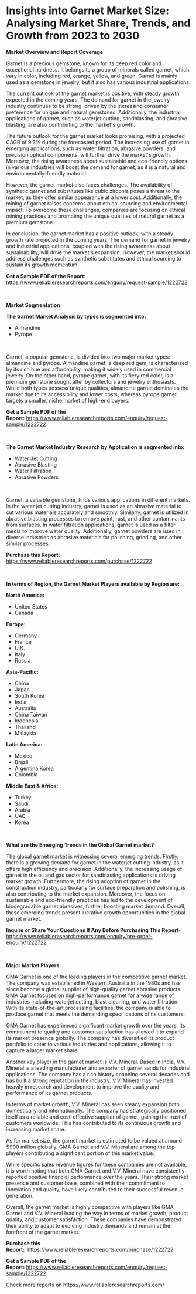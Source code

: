 <p><h1>Insights into Garnet Market Size: Analysing Market Share, Trends, and Growth from 2023 to 2030</h1></p><p><strong>Market Overview and Report Coverage</strong></p>
<p><p>Garnet is a precious gemstone, known for its deep red color and exceptional hardness. It belongs to a group of minerals called garnet, which vary in color, including red, orange, yellow, and green. Garnet is mainly used as a gemstone in jewelry, but it also has various industrial applications.</p><p>The current outlook of the garnet market is positive, with steady growth expected in the coming years. The demand for garnet in the jewelry industry continues to be strong, driven by the increasing consumer preference for unique and natural gemstones. Additionally, the industrial applications of garnet, such as waterjet cutting, sandblasting, and abrasive blasting, are also contributing to the market's growth.</p><p>The future outlook for the garnet market looks promising, with a projected CAGR of 9.3% during the forecasted period. The increasing use of garnet in emerging applications, such as water filtration, abrasive powders, and precision optical components, will further drive the market's growth. Moreover, the rising awareness about sustainable and eco-friendly options in various industries will boost the demand for garnet, as it is a natural and environmentally-friendly material.</p><p>However, the garnet market also faces challenges. The availability of synthetic garnet and substitutes like cubic zirconia poses a threat to the market, as they offer similar appearance at a lower cost. Additionally, the mining of garnet raises concerns about ethical sourcing and environmental impact. To overcome these challenges, companies are focusing on ethical mining practices and promoting the unique qualities of natural garnet as a premium gemstone.</p><p>In conclusion, the garnet market has a positive outlook, with a steady growth rate projected in the coming years. The demand for garnet in jewelry and industrial applications, coupled with the rising awareness about sustainability, will drive the market's expansion. However, the market should address challenges such as synthetic substitutes and ethical sourcing to sustain its growth momentum.</p></p>
<p><strong>Get a Sample PDF of the Report:</strong> <a href="https://www.reliableresearchreports.com/enquiry/request-sample/1222722">https://www.reliableresearchreports.com/enquiry/request-sample/1222722</a></p>
<p>&nbsp;</p>
<p><strong>Market Segmentation</strong></p>
<p><strong>The Garnet Market Analysis by types is segmented into:</strong></p>
<p><ul><li>Almandine</li><li>Pyrope</li></ul></p>
<p>&nbsp;</p>
<p><p>Garnet, a popular gemstone, is divided into two major market types: almandine and pyrope. Almandine garnet, a deep red gem, is characterized by its rich hue and affordability, making it widely used in commercial jewelry. On the other hand, pyrope garnet, with its fiery red color, is a premium gemstone sought after by collectors and jewelry enthusiasts. While both types possess unique qualities, almandine garnet dominates the market due to its accessibility and lower costs, whereas pyrope garnet targets a smaller, niche market of high-end buyers.</p></p>
<p><strong>Get a Sample PDF of the Report:</strong>&nbsp;<a href="https://www.reliableresearchreports.com/enquiry/request-sample/1222722">https://www.reliableresearchreports.com/enquiry/request-sample/1222722</a></p>
<p>&nbsp;</p>
<p><strong>The Garnet Market Industry Research by Application is segmented into:</strong></p>
<p><ul><li>Water Jet Cutting</li><li>Abrasive Blasting</li><li>Water Filtration</li><li>Abrasive Powders</li></ul></p>
<p>&nbsp;</p>
<p><p>Garnet, a valuable gemstone, finds various applications in different markets. In the water jet cutting industry, garnet is used as an abrasive material to cut various materials accurately and smoothly. Similarly, garnet is utilized in abrasive blasting processes to remove paint, rust, and other contaminants from surfaces. In water filtration applications, garnet is used as a filter media to improve water quality. Additionally, garnet powders are used in diverse industries as abrasive materials for polishing, grinding, and other similar processes.</p></p>
<p><strong>Purchase this Report:</strong>&nbsp; <a href="https://www.reliableresearchreports.com/purchase/1222722">https://www.reliableresearchreports.com/purchase/1222722</a></p>
<p>&nbsp;</p>
<p><strong>In terms of Region, the Garnet Market Players available by Region are:</strong></p>
<p>
    <p> <strong> North America: </strong>
        <ul>
            <li>United States</li>
            <li>Canada</li>
        </ul>
        </p> 
    <p> <strong> Europe: </strong>
        <ul>
            <li>Germany</li>
            <li>France</li>
            <li>U.K.</li>
            <li>Italy</li>
            <li>Russia</li>
        </ul>
        </p> 
    <p> <strong> Asia-Pacific: </strong>
        <ul>
            <li>China</li>
            <li>Japan</li>
            <li>South Korea</li>
            <li>India</li>
            <li>Australia</li>
            <li>China Taiwan</li>
            <li>Indonesia</li>
            <li>Thailand</li>
            <li>Malaysia</li>
        </ul>
        </p> 
    <p> <strong> Latin America: </strong>
        <ul>
            <li>Mexico</li>
            <li>Brazil</li>
            <li>Argentina Korea</li>
            <li>Colombia</li>
        </ul>
        </p> 
    <p> <strong> Middle East & Africa: </strong>
        <ul>
            <li>Turkey</li>
            <li>Saudi</li>
            <li>Arabia</li>
            <li>UAE</li>
            <li>Korea</li>
        </ul>
    </p>
    </p>
<p>&nbsp;</p>
<p><strong>What are the Emerging Trends in the Global Garnet market?</strong></p>
<p><p>The global garnet market is witnessing several emerging trends. Firstly, there is a growing demand for garnet in the waterjet cutting industry, as it offers high efficiency and precision. Additionally, the increasing usage of garnet in the oil and gas sector for sandblasting applications is driving market growth. Furthermore, the rising adoption of garnet in the construction industry, particularly for surface preparation and polishing, is also contributing to the market expansion. Moreover, the focus on sustainable and eco-friendly practices has led to the development of biodegradable garnet abrasives, further boosting market demand. Overall, these emerging trends present lucrative growth opportunities in the global garnet market.</p></p>
<p><strong>Inquire or Share Your Questions If Any Before Purchasing This Report</strong>- <a href="https://www.reliableresearchreports.com/enquiry/pre-order-enquiry/1222722">https://www.reliableresearchreports.com/enquiry/pre-order-enquiry/1222722</a></p>
<p>&nbsp;</p>
<p><strong>Major Market Players</strong></p>
<p><p>GMA Garnet is one of the leading players in the competitive garnet market. The company was established in Western Australia in the 1980s and has since become a global supplier of high-quality garnet abrasive products. GMA Garnet focuses on high-performance garnet for a wide range of industries including waterjet cutting, blast cleaning, and water filtration. With its state-of-the-art processing facilities, the company is able to produce garnet that meets the demanding specifications of its customers.</p><p>GMA Garnet has experienced significant market growth over the years. Its commitment to quality and customer satisfaction has allowed it to expand its market presence globally. The company has diversified its product portfolio to cater to various industries and applications, allowing it to capture a larger market share.</p><p>Another key player in the garnet market is V.V. Mineral. Based in India, V.V. Mineral is a leading manufacturer and exporter of garnet sands for industrial applications. The company has a rich history spanning several decades and has built a strong reputation in the industry. V.V. Mineral has invested heavily in research and development to improve the quality and performance of its garnet products.</p><p>In terms of market growth, V.V. Mineral has seen steady expansion both domestically and internationally. The company has strategically positioned itself as a reliable and cost-effective supplier of garnet, gaining the trust of customers worldwide. This has contributed to its continuous growth and increasing market share.</p><p>As for market size, the garnet market is estimated to be valued at around $900 million globally. GMA Garnet and V.V. Mineral are among the top players contributing a significant portion of this market value.</p><p>While specific sales revenue figures for these companies are not available, it is worth noting that both GMA Garnet and V.V. Mineral have consistently reported positive financial performance over the years. Their strong market presence and customer base, combined with their commitment to innovation and quality, have likely contributed to their successful revenue generation.</p><p>Overall, the garnet market is highly competitive with players like GMA Garnet and V.V. Mineral leading the way in terms of market growth, product quality, and customer satisfaction. These companies have demonstrated their ability to adapt to evolving industry demands and remain at the forefront of the garnet market.</p></p>
<p><strong>Purchase this Report:</strong>&nbsp;&nbsp;<a href="https://www.reliableresearchreports.com/purchase/1222722">https://www.reliableresearchreports.com/purchase/1222722</a></p>
<p></p>
<p><strong>Get a Sample PDF of the Report:</strong>&nbsp;<a href="https://www.reliableresearchreports.com/enquiry/request-sample/1222722">https://www.reliableresearchreports.com/enquiry/request-sample/1222722</a></p>
<p>Check more reports on https://www.reliableresearchreports.com/</p>